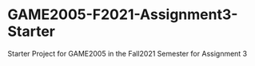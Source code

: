 # GAME2005-F2021-Assignment3-Starter

Starter Project for GAME2005 in the Fall2021 Semester for Assignment 3
